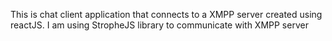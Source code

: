 This is chat client application that connects to a XMPP server created using reactJS.
I am using StropheJS library to communicate with XMPP server
